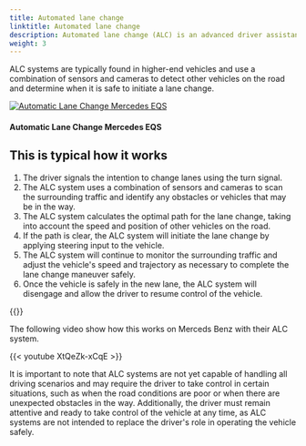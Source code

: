 ```yaml
---
title: Automated lane change
linktitle: Automated lane change
description: Automated lane change (ALC) is an advanced driver assistance system (ADAS) that is designed to allow a vehicle to change lanes on its own, without requiring the driver to steer the vehicle or take manual control.
weight: 3
---
```

<!-- markdownlint-disable MD033 -->

ALC systems are typically found in higher-end vehicles and use a combination of sensors and cameras to detect other vehicles on the road and determine when it is safe to initiate a lane change.

<figur>
    <a href="https://media.evkx.net/multimedia/technology/driverassistance/automatedlanechange/illustration.jpg">
        <img src="https://media.evkx.net/multimedia/technology/driverassistance/automatedlanechange/illustration_st.jpg" alt="Automatic Lane Change Mercedes EQS" title="Automatic Lane Change Mercedes EQS">
    </a>
    <figcaption><h4>Automatic Lane Change Mercedes EQS</h4></figcaption>
</figur>


## This is typical how it works

1. The driver signals the intention to change lanes using the turn signal.
2. The ALC system uses a combination of sensors and cameras to scan the surrounding traffic and identify any obstacles or vehicles that may be in the way.
3. The ALC system calculates the optimal path for the lane change, taking into account the speed and position of other vehicles on the road.
4. If the path is clear, the ALC system will initiate the lane change by applying steering input to the vehicle.
5. The ALC system will continue to monitor the surrounding traffic and adjust the vehicle's speed and trajectory as necessary to complete the lane change maneuver safely.
6. Once the vehicle is safely in the new lane, the ALC system will disengage and allow the driver to resume control of the vehicle.

{{<evkxdisplayaddarticle />}}

The following video show how this works on Merceds Benz with their ALC system.

{{< youtube XtQeZk-xCqE >}}

It is important to note that ALC systems are not yet capable of handling all driving scenarios and may require the driver to take control in certain situations, such as when the road conditions are poor or when there are unexpected obstacles in the way. Additionally, the driver must remain attentive and ready to take control of the vehicle at any time, as ALC systems are not intended to replace the driver's role in operating the vehicle safely.
